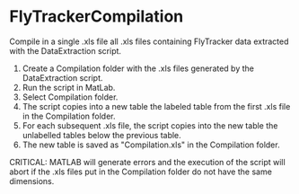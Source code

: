 # FlyTrackerCompilation
Compile in a single .xls file all .xls files containing FlyTracker data extracted with the DataExtraction script.
1. Create a Compilation folder with the .xls files generated by the DataExtraction script.
2. Run the script in MatLab.
3. Select Compilation folder.
4. The script copies into a new table the labeled table from the first .xls file in the Compilation folder.
5. For each subsequent .xls file, the script copies into the new table the unlabelled tables below the previous table.
6. The new table is saved as "Compilation.xls" in the Compilation folder.

CRITICAL: MATLAB will generate errors and the execution of the script will abort if the .xls files put in the Compilation folder do not have the same dimensions.
